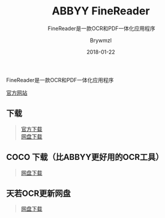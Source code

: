﻿---
layout:     post
title:      ABBYY FineReader
subtitle:  FineReader是一款OCR和PDF一体化应用程序
date:       2018-01-22
author:     Brywmzl
header-img: img/ABBYY FineReader/bg.png
catalog: true
tags: [OCR]

---
FineReader是一款OCR和PDF一体化应用程序

<!--more-->

[官方网站](http://www.abbyy.cn/finereader/)  

## 下载
> [官方下载](http://www.abbyy.cn/download/finereader/)  
> [网盘下载](https://pan.baidu.com/s/1i-TgT7EIxilC7MyATVJj5A)  

## COCO 下载（比ABBYY更好用的OCR工具）
> [网盘下载](https://pan.baidu.com/s/1c3wydXI)  

## 天若OCR更新网盘
> [网盘下载](https://pan.baidu.com/s/1P2xb9kBwX1gj8j2_APivZw)